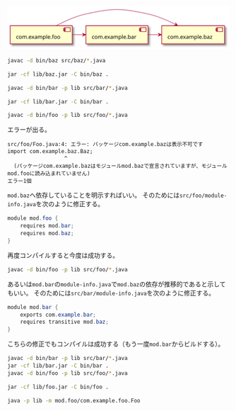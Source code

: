 ![](../assets/plantuml/case3.svg)

```sh
javac -d bin/baz src/baz/*.java
```

```sh
jar -cf lib/baz.jar -C bin/baz .
```

```sh
javac -d bin/bar -p lib src/bar/*.java
```

```sh
jar -cf lib/bar.jar -C bin/bar .
```

```sh
javac -d bin/foo -p lib src/foo/*.java
```

エラーが出る。

```
src/foo/Foo.java:4: エラー: パッケージcom.example.bazは表示不可です
import com.example.baz.Baz;
                  ^
  (パッケージcom.example.bazはモジュールmod.bazで宣言されていますが、モジュールmod.fooに読み込まれていません)
エラー1個
```

`mod.baz`へ依存していることを明示すればいい。
そのためには`src/foo/module-info.java`を次のように修正する。

```java
module mod.foo {
    requires mod.bar;
    requires mod.baz;
}
```

再度コンパイルすると今度は成功する。

```sh
javac -d bin/foo -p lib src/foo/*.java
```

あるいは`mod.bar`の`module-info.java`で`mod.baz`の依存が推移的であると示してもいい。
そのためには`src/bar/module-info.java`を次のように修正する。

```java
module mod.bar {
    exports com.example.bar;
    requires transitive mod.baz;
}
```

こちらの修正でもコンパイルは成功する（もう一度`mod.bar`からビルドする）。

```sh
javac -d bin/bar -p lib src/bar/*.java
jar -cf lib/bar.jar -C bin/bar .
javac -d bin/foo -p lib src/foo/*.java
```

```sh
jar -cf lib/foo.jar -C bin/foo .
```

```sh
java -p lib -m mod.foo/com.example.foo.Foo
```

